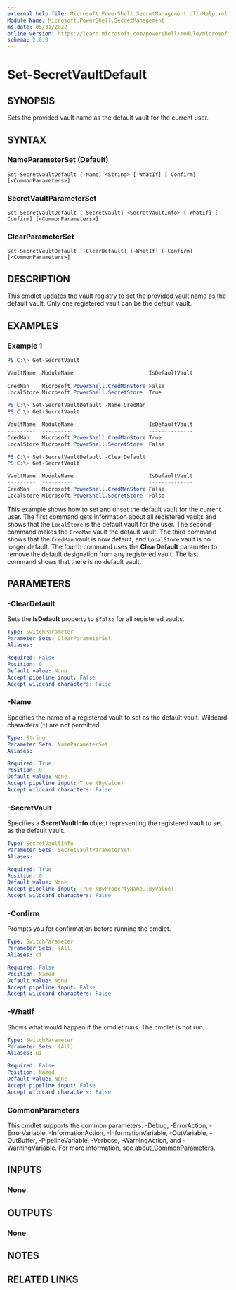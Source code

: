 ```yaml
---
external help file: Microsoft.PowerShell.SecretManagement.dll-Help.xml
Module Name: Microsoft.PowerShell.SecretManagement
ms.date: 05/31/2022
online version: https://learn.microsoft.com/powershell/module/microsoft.powershell.secretmanagement/set-secretvaultdefault?view=ps-modules&wt.mc_id=ps-gethelp
schema: 2.0.0
---
```


# Set-SecretVaultDefault

## SYNOPSIS
Sets the provided vault name as the default vault for the current user.

## SYNTAX

### NameParameterSet (Default)

```
Set-SecretVaultDefault [-Name] <String> [-WhatIf] [-Confirm] [<CommonParameters>]
```

### SecretVaultParameterSet

```
Set-SecretVaultDefault [-SecretVault] <SecretVaultInfo> [-WhatIf] [-Confirm] [<CommonParameters>]
```

### ClearParameterSet

```
Set-SecretVaultDefault [-ClearDefault] [-WhatIf] [-Confirm] [<CommonParameters>]
```

## DESCRIPTION

This cmdlet updates the vault registry to set the provided vault name as the default vault. Only one
registered vault can be the default vault.

## EXAMPLES

### Example 1

```powershell
PS C:\> Get-SecretVault

VaultName  ModuleName                        IsDefaultVault
---------  ----------                        --------------
CredMan    Microsoft.PowerShell.CredManStore False
LocalStore Microsoft.PowerShell.SecretStore  True

PS C:\> Set-SecretVaultDefault -Name CredMan
PS C:\> Get-SecretVault

VaultName  ModuleName                        IsDefaultVault
---------  ----------                        --------------
CredMan    Microsoft.PowerShell.CredManStore True
LocalStore Microsoft.PowerShell.SecretStore  False

PS C:\> Set-SecretVaultDefault -ClearDefault
PS C:\> Get-SecretVault

VaultName  ModuleName                        IsDefaultVault
---------  ----------                        --------------
CredMan    Microsoft.PowerShell.CredManStore False
LocalStore Microsoft.PowerShell.SecretStore  False
```

This example shows how to set and unset the default vault for the current user. The first command
gets information about all registered vaults and shows that the `LocalStore` is the default vault
for the user. The second command makes the `CredMan` vault the default vault. The third command
shows that the `CredMan` vault is now default, and `LocalStore` vault is no longer default. The
fourth command uses the **ClearDefault** parameter to remove the default designation from any
registered vault. The last command shows that there is no default vault.

## PARAMETERS

### -ClearDefault

Sets the **IsDefault** property to `$false` for all registered vaults.

```yaml
Type: SwitchParameter
Parameter Sets: ClearParameterSet
Aliases:

Required: False
Position: 0
Default value: None
Accept pipeline input: False
Accept wildcard characters: False
```

### -Name

Specifies the name of a registered vault to set as the default vault. Wildcard characters (`*`) are
not permitted.

```yaml
Type: String
Parameter Sets: NameParameterSet
Aliases:

Required: True
Position: 0
Default value: None
Accept pipeline input: True (ByValue)
Accept wildcard characters: False
```

### -SecretVault

Specifies a **SecretVaultInfo** object representing the registered vault to set as the default
vault.

```yaml
Type: SecretVaultInfo
Parameter Sets: SecretVaultParameterSet
Aliases:

Required: True
Position: 0
Default value: None
Accept pipeline input: True (ByPropertyName, ByValue)
Accept wildcard characters: False
```

### -Confirm

Prompts you for confirmation before running the cmdlet.

```yaml
Type: SwitchParameter
Parameter Sets: (All)
Aliases: cf

Required: False
Position: Named
Default value: None
Accept pipeline input: False
Accept wildcard characters: False
```

### -WhatIf

Shows what would happen if the cmdlet runs. The cmdlet is not run.

```yaml
Type: SwitchParameter
Parameter Sets: (All)
Aliases: wi

Required: False
Position: Named
Default value: None
Accept pipeline input: False
Accept wildcard characters: False
```

### CommonParameters

This cmdlet supports the common parameters: -Debug, -ErrorAction, -ErrorVariable,
-InformationAction, -InformationVariable, -OutVariable, -OutBuffer, -PipelineVariable, -Verbose,
-WarningAction, and -WarningVariable. For more information, see
[about_CommonParameters](http://go.microsoft.com/fwlink/?LinkID=113216).

## INPUTS

### None

## OUTPUTS

### None

## NOTES

## RELATED LINKS
